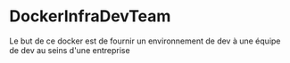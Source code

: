 # DockerInfraDevTeam
Le but de ce docker est de fournir un environnement de dev à une équipe de dev au seins d'une entreprise
